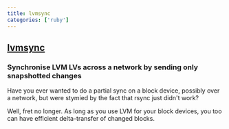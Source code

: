```yaml
---
title: lvmsync
categories: ['ruby']
---
```

## [lvmsync](https://github.com/mpalmer/lvmsync)

### Synchronise LVM LVs across a network by sending only snapshotted changes


Have you ever wanted to do a partial sync on a block device, possibly over a
network, but were stymied by the fact that rsync just didn't work?

Well, fret no longer.  As long as you use LVM for your block devices, you
too can have efficient delta-transfer of changed blocks.

